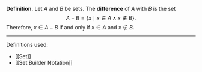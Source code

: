 **Definition.** Let $A$ and $B$ be sets. The **difference** of $A$ with $B$ is the set $$A-B=\{x\mid x\in A\wedge x\notin B\}.$$Therefore, $x\in A-B$ if and only if $x\in A$ and $x\notin B$.
***
Definitions used:
- [[Set]]
- [[Set Builder Notation]]
